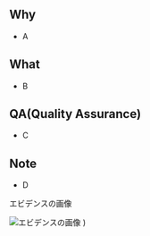 <!--なぜこの作業を行う必要があったのか経緯を記述-->
## Why
- A

<!--追加・修正・削除 を行ったリソースについて記述-->
## What
- B

<!--品質を保証するためのエビデンスを掲載-->
## QA(Quality Assurance)
- C

<!--備考の記載 -->
## Note
- D

エビデンスの画像

![エビデンスの画像](https://user-images.githubusercontent.com/60165356/74494941-c1a7d580-4f19-11ea-8b49-481c1393ddcd.png)
)
